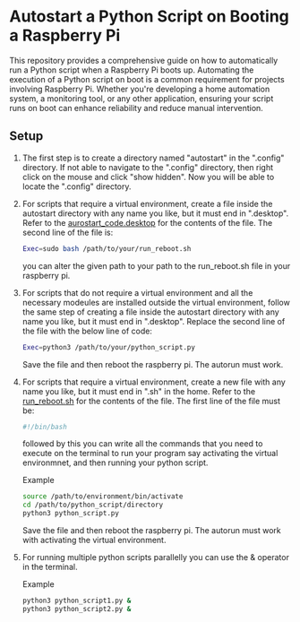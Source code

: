 # Autostart a Python Script on Booting a Raspberry Pi
This repository provides a comprehensive guide on how to automatically run a Python script when a Raspberry Pi boots up. Automating the execution of a Python script on boot is a common requirement for projects involving Raspberry Pi. Whether you're developing a home automation system, a monitoring tool, or any other application, ensuring your script runs on boot can enhance reliability and reduce manual intervention.

## Setup

1. The first step is to create a directory named "autostart" in the ".config" directory. If not able to navigate to the ".config" directory, then right click on the mouse and click "show hidden". Now you will be able to locate the ".config" directory.
2. For scripts that require a virtual environment, create a file inside the autostart directory with any name you like, but it must end in ".desktop". Refer to the [aurostart_code.desktop](https://github.com/20akshaybraj/python-autostart-on-raspberrypi/blob/main/autostart_code.desktop) for the contents of the file. The second line of the file is:

    ```sh
    Exec=sudo bash /path/to/your/run_reboot.sh
    ```
    
    you can alter the given path to your path to the run_reboot.sh file in your raspberry pi.

3. For scripts that do not require a virtual environment and all the necessary modeules are installed outside the virtual environment, follow the same step of creating a file inside the autostart directory with any name you like, but it must end in ".desktop". Replace the second line of the file with the below line of code:

    ```sh
    Exec=python3 /path/to/your/python_script.py
    ```
    
    Save the file and then reboot the raspberry pi. The autorun must work.
    
4. For scripts that require a virtual environment, create a new file with any name you like, but it must end in ".sh" in the home. Refer to the [run_reboot.sh](https://github.com/20akshaybraj/python-autostart-on-raspberrypi/blob/main/run_reboot.sh) for the contents of the file. The first line of the file must be:

    ```sh
    #!/bin/bash
    ```
    
    followed by this you can write all the commands that you need to execute on the terminal to run your program say activating the virtual environmnet, and then running your python script.

   Example
   
    ```sh
    source /path/to/environment/bin/activate
    cd /path/to/python_script/directory
    python3 python_script.py
    ```

    Save the file and then reboot the raspberry pi. The autorun must work with activating the virtual environment.

5. For running multiple python scripts parallelly you can use the & operator in the terminal.

   Example

    ```sh
    python3 python_script1.py &
    python3 python_script2.py &
    ```
   
   
